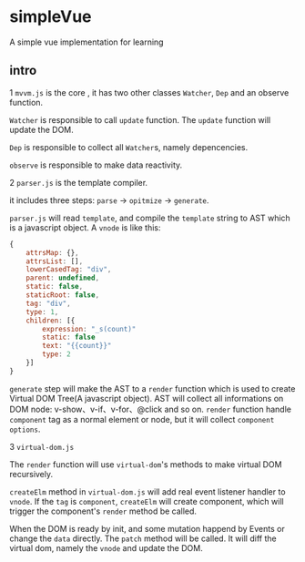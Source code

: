 # simpleVue

A simple vue implementation for learning

## intro

1 `mvvm.js` is the core , it has two other classes `Watcher`, `Dep` and an observe function.

`Watcher` is responsible to call `update` function. The `update` 
function will update the  DOM.

`Dep` is responsible to collect all `Watcher`s, namely depencencies.

`observe` is responsible to make data reactivity. 

2 `parser.js` is the template compiler.

it includes three steps: `parse` -> `opitmize` -> `generate`.

`parser.js` will read `template`, and compile the `template` string
to AST which is a javascript object. A `vnode` is like this:

``` js
{
    attrsMap: {},
    attrsList: [],
    lowerCasedTag: "div",
    parent: undefined,
    static: false,
    staticRoot: false,
    tag: "div",
    type: 1,
    children: [{
        expression: "_s(count)"
        static: false
        text: "{{count}}"
        type: 2
    }]
}

```

`generate` step will make the AST to a `render` function which is used to create Virtual DOM Tree(A javascript object). AST will collect all informations on DOM node: v-show、v-if、v-for、@click and so on. `render` function handle `component` tag
as a normal element or node, but it will collect `component options`.

3 `virtual-dom.js`

The `render` function will use `virtual-dom`'s methods to make virtual DOM recursively.

`createElm` method in `virtual-dom.js` will add real event listener handler to `vnode`. If the `tag` is `component`,  `createElm` will create component, which
will trigger the component's `render` method be called.

When the DOM is ready by init,  and some mutation happend by Events
or change the `data` directly. The `patch` method will be called.
It will diff the virtual dom, namely the `vnode` and update the DOM.
